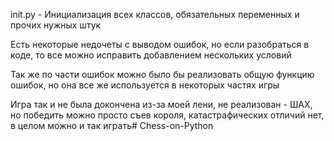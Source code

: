 init.py - Инициализация всех классов, обязательных переменных и прочих нужных штук

Eсть некоторые недочеты с выводом ошибок, но если разобраться в коде, то все можно исправить добавлением нескольких условий

Так же по части ошибок можно было бы реализовать общую функцию ошибок, но она все же используется в некоторых частях игры

Игра так и не была докончена из-за моей лени, не реализован  - ШАХ, но победить можно просто съев короля, катастрафических отличий нет, в целом можно и так играть# Chess-on-Python
